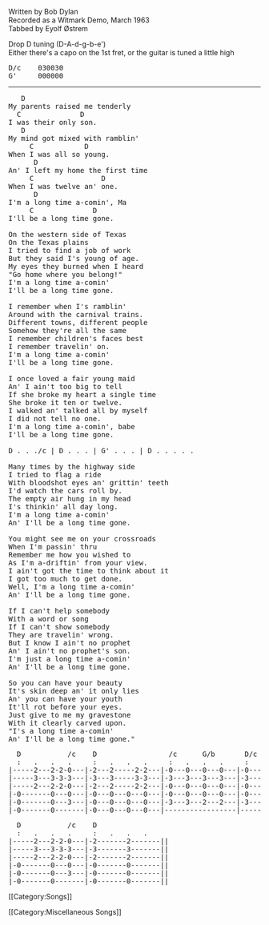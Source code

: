 Written by Bob Dylan <br>
Recorded as a Witmark Demo, March 1963 <br>
Tabbed by Eyolf Østrem

Drop D tuning (D-A-d-g-b-e') <br>
Either there's a capo on the 1st fret, or the guitar is tuned a little
high

<pre>
D/c    030030
G'     000000
</pre>

----
<pre class="verse">
   D
My parents raised me tenderly
  C              D
I was their only son.
   D
My mind got mixed with ramblin'
     C            D
When I was all so young.
      D
An' I left my home the first time
     C                D
When I was twelve an' one.
      D
I'm a long time a-comin', Ma
     C              D
I'll be a long time gone.

On the western side of Texas
On the Texas plains
I tried to find a job of work
But they said I's young of age.
My eyes they burned when I heard
"Go home where you belong!"
I'm a long time a-comin'
I'll be a long time gone.

I remember when I's ramblin'
Around with the carnival trains.
Different towns, different people
Somehow they're all the same
I remember children's faces best
I remember travelin' on.
I'm a long time a-comin'
I'll be a long time gone.

I once loved a fair young maid
An' I ain't too big to tell
If she broke my heart a single time
She broke it ten or twelve.
I walked an' talked all by myself
I did not tell no one.
I'm a long time a-comin', babe
I'll be a long time gone.

D . . ./c | D . . . | G' . . . | D . . . . .

Many times by the highway side
I tried to flag a ride
With bloodshot eyes an' grittin' teeth
I'd watch the cars roll by.
The empty air hung in my head
I's thinkin' all day long.
I'm a long time a-comin'
An' I'll be a long time gone.

You might see me on your crossroads
When I'm passin' thru
Remember me how you wished to
As I'm a-driftin' from your view.
I ain't got the time to think about it
I got too much to get done.
Well, I'm a long time a-comin'
An' I'll be a long time gone.

If I can't help somebody
With a word or song
If I can't show somebody
They are travelin' wrong.
But I know I ain't no prophet
An' I ain't no prophet's son.
I'm just a long time a-comin'
An' I'll be a long time gone.

So you can have your beauty
It's skin deep an' it only lies
An' you can have your youth
It'll rot before your eyes.
Just give to me my gravestone
With it clearly carved upon.
"I's a long time a-comin'
An' I'll be a long time gone."
</pre>
<pre class="tab">
  D           /c    D                 /c      G/b       D/c G/b
  :   .   .   .     :   .   .   .     :   .   .   .     :   .
|-----2---2-2-0---|-2---2-----2-2---|-0---0---0---0---|-0---0---|
|-----3---3-3-3---|-3---3-----3-3---|-3---3---3---3---|-3---3---|
|-----2---2-2-0---|-2---2-----2-2---|-0---0---0---0---|-0---0---|
|-0-------0---0---|-0---0---0---0---|-0---0---0---0---|-0---0---|
|-0-------0---3---|-0---0---0---0---|-3---3---2---2---|-3---2---|
|-0-------0-------|-0---0---0---0---|-----------------|---------|
</pre>
<pre class="tab">
  D           /c    D
  :   .   .   .     :   .   .   .
|-----2---2-2-0---|-2-------2-------||
|-----3---3-3-3---|-3-------3-------||
|-----2---2-2-0---|-2-------2-------||
|-0-------0---0---|-0-------0-------||
|-0-------0---3---|-0-------0-------||
|-0-------0-------|-0-------0-------||
</pre>

[[Category:Songs]]

[[Category:Miscellaneous Songs]]